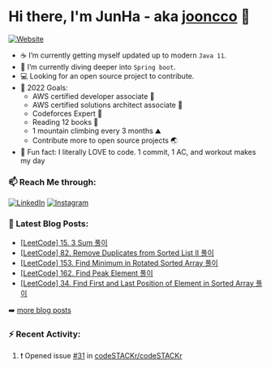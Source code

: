 # Hi there, I'm JunHa - aka [jooncco](https://jooncco.com/profile) 👋 

[![Website](https://img.shields.io/website?up_color=blue&up_message=jooncco.com&url=https%3A%2F%2Fjooncco.com)](https://img.shields.io/website?up_color=blue&up_message=jooncco.com&url=https%3A%2F%2Fjooncco.com)

- ☕️ I’m currently getting myself updated up to modern `Java 11`.
- 🌱 I’m currently diving deeper into `Spring boot`.
- 💻 Looking for an open source project to contribute.
- 🥅 2022 Goals:
  - AWS certified developer associate 🏅
  - AWS certified solutions architect associate 🏅
  - Codeforces Expert 🦋
  - Reading 12 books 📔
  - 1 mountain climbing every 3 months ⛰
  - Contribute more to open source projects 🌏
- 🤖 Fun fact: I literally LOVE to code. 1 commit, 1 AC, and workout makes my day

### 📫 Reach Me through:

[![LinkedIn](https://img.shields.io/badge/--linkedin?label=LinkedIn&logo=LinkedIn&style=social)](https://www.linkedin.com/in/jooncco)
[![Instagram](https://img.shields.io/badge/--instagram?label=Instagram&logo=Instagram&style=social)](https://instagram.com/jooncco)

### 📕 Latest Blog Posts:

<!-- BLOG-POST-LIST:START -->
- [[LeetCode] 15. 3 Sum 풀이](https://jooncco.com/leetcode-15/)
- [[LeetCode] 82. Remove Duplicates from Sorted List II 풀이](https://jooncco.com/leetcode-82/)
- [[LeetCode] 153. Find Minimum in Rotated Sorted Array 풀이](https://jooncco.com/leetcode-153/)
- [[LeetCode] 162. Find Peak Element 풀이](https://jooncco.com/leetcode-162/)
- [[LeetCode] 34. Find First and Last Position of Element in Sorted Array 풀이](https://jooncco.com/leetcode-34/)
<!-- BLOG-POST-LIST:END -->

➡️ [more blog posts](https://jooncco.com)

### ⚡ Recent Activity:

<!--START_SECTION:activity-->
1. ❗️ Opened issue [#31](https://github.com/codeSTACKr/codeSTACKr/issues/31) in [codeSTACKr/codeSTACKr](https://github.com/codeSTACKr/codeSTACKr)
<!--END_SECTION:activity-->

